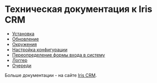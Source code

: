 Техническая документация к Iris CRM
===================================

* [Установка](installation.md)
* [Обновление](update.md)
* [Окружения](environments.md)
* [Настройка конфигурации](customization.md)
* [Переопределение формы входа в систему](login-form.md)
* [Логгер](logger.md)
* [Очереди](queue.md)

Больше документации - на сайте [Iris CRM](http://iris-crm.ru/documentation).